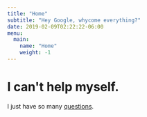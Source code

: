 ```yaml
---
title: "Home"
subtitle: "Hey Google, whycome everything?"
date: 2019-02-09T02:22:22-06:00
menu:
  main:
    name: "Home"
    weight: -1
---
```


# I can't help myself.

I just have so many [questions](./reality/questions/).
